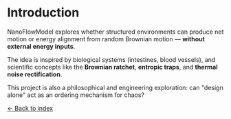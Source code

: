 # Introduction

NanoFlowModel explores whether structured environments can produce net motion or energy alignment from random Brownian motion — **without external energy inputs**.

The idea is inspired by biological systems (intestines, blood vessels), and scientific concepts like the **Brownian ratchet**, **entropic traps**, and **thermal noise rectification**.

This project is also a philosophical and engineering exploration: can "design alone" act as an ordering mechanism for chaos?

[← Back to index](../index.md)
